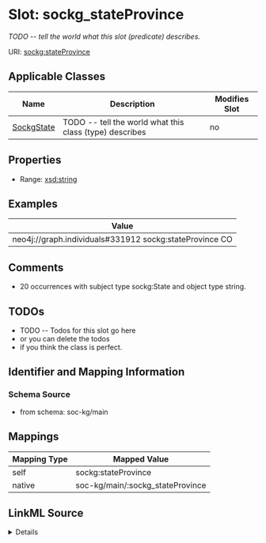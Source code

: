 

# Slot: sockg_stateProvince


_TODO -- tell the world what this slot (predicate) describes._





URI: [sockg:stateProvince](http://www.semanticweb.org/sockg/ontologies/2024/0/soil-carbon-ontology/stateProvince)



<!-- no inheritance hierarchy -->





## Applicable Classes

| Name | Description | Modifies Slot |
| --- | --- | --- |
| [SockgState](../classes/SockgState.md) | TODO -- tell the world what this class (type) describes |  no  |







## Properties

* Range: [xsd:string](http://www.w3.org/2001/XMLSchema#string)






## Examples

| Value |
| --- |
| neo4j://graph.individuals#331912 sockg:stateProvince CO |

## Comments

* 20 occurrences with subject type sockg:State and object type string.

## TODOs

* TODO -- Todos for this slot go here
* or you can delete the todos
* if you think the class is perfect.

## Identifier and Mapping Information







### Schema Source


* from schema: soc-kg/main




## Mappings

| Mapping Type | Mapped Value |
| ---  | ---  |
| self | sockg:stateProvince |
| native | soc-kg/main/:sockg_stateProvince |




## LinkML Source

<details>
```yaml
name: sockg_stateProvince
description: TODO -- tell the world what this slot (predicate) describes.
todos:
- TODO -- Todos for this slot go here
- or you can delete the todos
- if you think the class is perfect.
comments:
- 20 occurrences with subject type sockg:State and object type string.
examples:
- value: neo4j://graph.individuals#331912 sockg:stateProvince CO
from_schema: soc-kg/main
rank: 1000
slot_uri: sockg:stateProvince
alias: sockg_stateProvince
domain_of:
- sockg_State
range: string

```
</details>